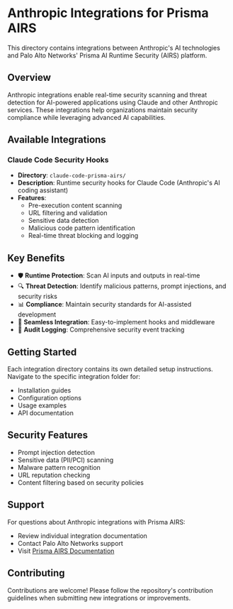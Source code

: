 # Anthropic Integrations for Prisma AIRS

  This directory contains integrations between Anthropic's AI technologies and Palo Alto Networks' Prisma AI Runtime
  Security (AIRS) platform.

  ## Overview

  Anthropic integrations enable real-time security scanning
  and threat detection for AI-powered applications using
  Claude and other Anthropic services. These integrations
  help organizations maintain security compliance while
  leveraging advanced AI capabilities.

  ## Available Integrations

  ### Claude Code Security Hooks
  - **Directory**: `claude-code-prisma-airs/`
  - **Description**: Runtime security hooks for Claude Code
  (Anthropic's AI coding assistant)
  - **Features**:
    - Pre-execution content scanning
    - URL filtering and validation
    - Sensitive data detection
    - Malicious code pattern identification
    - Real-time threat blocking and logging

  ## Key Benefits

  - 🛡️ **Runtime Protection**: Scan AI inputs and outputs in
  real-time
  - 🔍 **Threat Detection**: Identify malicious patterns,
  prompt injections, and security risks
  - 📊 **Compliance**: Maintain security standards for
  AI-assisted development
  - 🚀 **Seamless Integration**: Easy-to-implement hooks and
  middleware
  - 📝 **Audit Logging**: Comprehensive security event
  tracking

  ## Getting Started

  Each integration directory contains its own detailed setup
  instructions. Navigate to the specific integration folder
  for:
  - Installation guides
  - Configuration options
  - Usage examples
  - API documentation

  ## Security Features

  - Prompt injection detection
  - Sensitive data (PII/PCI) scanning
  - Malware pattern recognition
  - URL reputation checking
  - Content filtering based on security policies

  ## Support

  For questions about Anthropic integrations with Prisma
  AIRS:
  - Review individual integration documentation
  - Contact Palo Alto Networks support
  - Visit [Prisma AIRS Documentation](https://pan.dev/airs/)

  ## Contributing

  Contributions are welcome! Please follow the repository's
  contribution guidelines when submitting new integrations or
   improvements.
